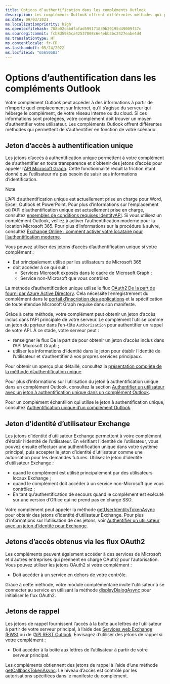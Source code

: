 ```yaml
---
title: Options d’authentification dans les compléments Outlook
description: Les compléments Outlook offrent différentes méthodes qui permettent de s’authentifier en fonction de votre scénario.
ms.date: 09/03/2021
ms.localizationpriority: high
ms.openlocfilehash: 708b02cabdfafad599171839b29195d49009f37c
ms.sourcegitcommit: fcb8d5985ca42537808c6e4ebb3bc2427eabe4d4
ms.translationtype: HT
ms.contentlocale: fr-FR
ms.lasthandoff: 05/24/2022
ms.locfileid: "65650583"
---
```

# <a name="authentication-options-in-outlook-add-ins"></a>Options d’authentification dans les compléments Outlook

Votre complément Outlook peut accéder à des informations à partir de n’importe quel emplacement sur Internet, qu’il s’agisse du serveur qui héberge le complément, de votre réseau interne ou du cloud. Si ces informations sont protégées, votre complément doit trouver un moyen d’authentifier votre utilisateur. Les compléments Outlook offrent différentes méthodes qui permettent de s’authentifier en fonction de votre scénario.

## <a name="single-sign-on-access-token"></a>Jeton d’accès à authentification unique

Les jetons d’accès à authentification unique permettent à votre complément de s’authentifier en toute transparence et d’obtenir des jetons d’accès pour appeler l’[API Microsoft Graph](/graph/overview). Cette fonctionnalité réduit la friction étant donné que l’utilisateur n’a pas besoin de saisir ses informations d’identification.

> [!NOTE]
> L’API d’authentification unique est actuellement prise en charge pour Word, Excel, Outlook et PowerPoint. Pour plus d’informations sur l’emplacement où l’API d’authentification unique est actuellement prise en charge, consultez [ensembles de conditions requises IdentityAPI](/javascript/api/requirement-sets/common/identity-api-requirement-sets). Si vous utilisez un complément Outlook, veillez à activer l’authentification moderne pour la location Microsoft 365. Pour plus d’informations sur la procédure à suivre, consultez [Exchange Online : comment activer votre locataire pour l’authentification moderne](https://social.technet.microsoft.com/wiki/contents/articles/32711.exchange-online-how-to-enable-your-tenant-for-modern-authentication.aspx).

Vous pouvez utiliser des jetons d’accès d’authentification unique si votre complément :

- Est principalement utilisé par les utilisateurs de Microsoft 365
- doit accéder à ce qui suit :
  - Services Microsoft exposés dans le cadre de Microsoft Graph ;
  - Service non-Microsoft que vous contrôlez.

La méthode d’authentification unique utilise le flux [OAuth2 De la part de fourni par Azure Active Directory](/azure/active-directory/develop/active-directory-v2-protocols-oauth-on-behalf-of). Cela nécessite l’enregistrement du complément dans le [portail d’inscription des applications](https://apps.dev.microsoft.com/) et la spécification de toute étendue Microsoft Graph requise dans son manifeste.

Grâce à cette méthode, votre complément peut obtenir un jeton d’accès inclus dans l’API principale de votre serveur. Le complément l’utilise comme un jeton du porteur dans l’en-tête `Authorization` pour authentifier un rappel de votre API. À ce stade, votre serveur peut :

- renseigner le flux De la part de pour obtenir un jeton d’accès inclus dans l’API Microsoft Graph ;
- utiliser les informations d’identité dans le jeton pour établir l’identité de l’utilisateur et s’authentifier à vos propres services principaux.

Pour obtenir un aperçu plus détaillé, consultez la [présentation complète de la méthode d’authentification unique](../develop/sso-in-office-add-ins.md).

Pour plus d’informations sur l’utilisation du jeton à authentification unique dans un complément Outlook, consultez la section [Authentifier un utilisateur avec un jeton à authentification unique dans un complément Outlook](authenticate-a-user-with-an-sso-token.md).

Pour un complément échantillon qui utilise le jeton à authentification unique, consultez [Authentification unique d’un complément Outlook](https://github.com/OfficeDev/Office-Add-in-samples/tree/main/Samples/auth/Outlook-Add-in-SSO).

## <a name="exchange-user-identity-token"></a>Jeton d’identité d’utilisateur Exchange

Les jetons d’identité d’utilisateur Exchange permettent à votre complément d’établir l’identité de l’utilisateur. En vérifiant l’identité de l’utilisateur, vous pouvez ensuite effectuer une authentification unique dans votre système principal, puis accepter le jeton d’identité d’utilisateur comme une autorisation pour les demandes futures. Utilisez le jeton d’identité d’utilisateur Exchange :

- quand le complément est utilisé principalement par des utilisateurs locaux Exchange ;
- quand le complément doit accéder à un service non-Microsoft que vous contrôlez ;
- En tant qu’authentification de secours quand le complément est exécuté sur une version d’Office qui ne prend pas en charge SSO.

Votre complément peut appeler la méthode [getUserIdentityTokenAsync](/javascript/api/outlook/office.mailbox#outlook-office-mailbox-getuseridentitytokenasync-member(1)) pour obtenir des jetons d’identité d’utilisateur Exchange. Pour plus d’informations sur l’utilisation de ces jetons, voir [Authentifier un utilisateur avec un jeton d’identité pour Exchange](authenticate-a-user-with-an-identity-token.md).

## <a name="access-tokens-obtained-via-oauth2-flows"></a>Jetons d’accès obtenus via les flux OAuth2

Les compléments peuvent également accéder à des services de Microsoft et d’autres entreprises qui prennent en charge OAuth2 pour l’autorisation. Vous pouvez utiliser les jetons OAuth2 si votre complément :

- Doit accéder à un service en dehors de votre contrôle.

Grâce à cette méthode, votre module complémentaire invite l'utilisateur à se connecter au service en utilisant la méthode [displayDialogAsync](/javascript/api/office/office.ui#office-office-ui-displaydialogasync-member(1)) pour initialiser le flux OAuth2.

## <a name="callback-tokens"></a>Jetons de rappel

Les jetons de rappel fournissent l’accès à la boîte aux lettres de l’utilisateur à partir de votre serveur principal, à l’aide des [Services web Exchange (EWS)](/exchange/client-developer/exchange-web-services/explore-the-ews-managed-api-ews-and-web-services-in-exchange) ou de l’[API REST Outlook](/previous-versions/office/office-365-api/api/version-2.0/use-outlook-rest-api). Envisagez d’utiliser des jetons de rappel si votre complément :

- Doit accéder à la boîte aux lettres de l’utilisateur à partir de votre serveur principal.

Les compléments obtiennent des jetons de rappel à l’aide d’une méthode [getCallbackTokenAsync](/javascript/api/requirement-sets/outlook/preview-requirement-set/office.context.mailbox#methods). Le niveau d’accès est contrôlé par les autorisations spécifiées dans le manifeste du complément.
